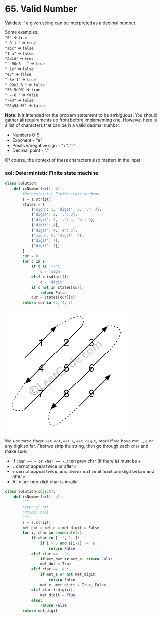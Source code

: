# 65. Valid Number

Validate if a given string can be interpreted as a decimal number.

Some examples:  
`"0"` =&gt; `true`  
`" 0.1 "` =&gt; `true`  
`"abc"` =&gt; `false`  
`"1 a"` =&gt; `false`  
`"2e10"` =&gt; `true`  
`" -90e3   "` =&gt; `true`  
`" 1e"` =&gt; `false`  
`"e3"` =&gt; `false`  
`" 6e-1"` =&gt; `true`  
`" 99e2.5 "` =&gt; `false`  
`"53.5e93"` =&gt; `true`  
`" --6 "` =&gt; `false`  
`"-+3"` =&gt; `false`  
`"95a54e53"` =&gt; `false`

**Note:** It is intended for the problem statement to be ambiguous. You should gather all requirements up front before implementing one. However, here is a list of characters that can be in a valid decimal number:

* Numbers 0-9
* Exponent - "e"
* Positive/negative sign - "+"/"-"
* Decimal point - "."

Of course, the context of these characters also matters in the input.

### sol: Deterministic Finite state machine

```python
class Solution:
    def isNumber(self, s):
        #Deterministic Finite state machine
        s = s.strip()
        states = [
            {'sign': 1, 'digit': 2, '.': 3},
            {'digit': 2, '.': 3},
            {'digit': 2, '.': 4, 'e': 5},
            {'digit': 4},
            {'digit': 4, 'e': 5},
            {'sign': 6, 'digit': 7},
            {'digit': 7},
            {'digit': 7},
        ]
        cur = 0
        for c in s:
            if c in '+-':
                c = 'sign'
            elif c.isdigit():
                c = 'digit'
            if c not in states[cur]:
                return False
            cur = states[cur][c]
        return cur in [2, 4, 7]
```

![](../.gitbook/assets/image%20%2844%29.png)



We use three flags: `met_dot`, `met_e`, `met_digit`, mark if we have met `.`, `e` or any digit so far. First we strip the string, then go through each `char` and make sure:

* If `char == + or char == -`, then prev char \(if there is\) must be `e`
* `.` cannot appear twice or after `e`
* `e` cannot appear twice, and there must be at least one digit before and after `e`
* All other non-digit char is invalid

```python
class Solution(object):
    def isNumber(self, s):
        """
        :type s: str
        :rtype: bool
        """
        s = s.strip()
        met_dot = met_e = met_digit = False
        for i, char in enumerate(s):
            if char in ['+', '-']:
                if i > 0 and s[i-1] != 'e':
                    return False
            elif char == '.':
                if met_dot or met_e: return False
                met_dot = True
            elif char == 'e':
                if met_e or not met_digit:
                    return False
                met_e, met_digit = True, False
            elif char.isdigit():
                met_digit = True
            else:
                return False
        return met_digit
```

